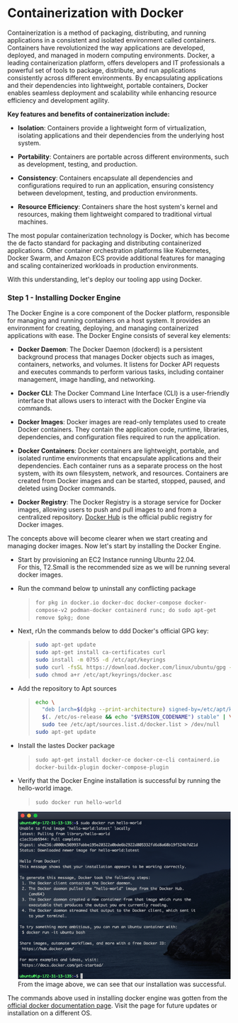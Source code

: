# Containerization with Docker

Containerization is a method of packaging, distributing, and running applications in a consistent and isolated environment called containers. Containers have revolutionized the way applications are developed, deployed, and managed in modern computing environments. Docker, a leading containerization platform, offers developers and IT professionals a powerful set of tools to package, distribute, and run applications consistently across different environments. By encapsulating applications and their dependencies into lightweight, portable containers, Docker enables seamless deployment and scalability while enhancing resource efficiency and development agility.

**Key features and benefits of containerization include:**

- **Isolation**: Containers provide a lightweight form of virtualization, isolating applications and their dependencies from the underlying host system.

- **Portability**: Containers are portable across different environments, such as development, testing, and production.
- **Consistency**: Containers encapsulate all dependencies and configurations required to run an application, ensuring consistency between development, testing, and production environments.
- **Resource Efficiency**: Containers share the host system's kernel and resources, making them lightweight compared to traditional virtual machines.

The most popular containerization technology is Docker, which has become the de facto standard for packaging and distributing containerized applications. Other container orchestration platforms like Kubernetes, Docker Swarm, and Amazon ECS provide additional features for managing and scaling containerized workloads in production environments.

With this understanding, let's deploy our tooling app using Docker.

### Step 1 - Installing Docker Engine

The Docker Engine is a core component of the Docker platform, responsible for managing and running containers on a host system. It provides an environment for creating, deploying, and managing containerized applications with ease. The Docker Engine consists of several key elements:

- **Docker Daemon**: The Docker Daemon (dockerd) is a persistent background process that manages Docker objects such as images, containers, networks, and volumes. It listens for Docker API requests and executes commands to perform various tasks, including container management, image handling, and networking.

- **Docker CLI**: The Docker Command Line Interface (CLI) is a user-friendly interface that allows users to interact with the Docker Engine via commands.

- **Docker Images**: Docker images are read-only templates used to create Docker containers. They contain the application code, runtime, libraries, dependencies, and configuration files required to run the application.

- **Docker Containers**: Docker containers are lightweight, portable, and isolated runtime environments that encapsulate applications and their dependencies. Each container runs as a separate process on the host system, with its own filesystem, network, and resources. Containers are created from Docker images and can be started, stopped, paused, and deleted using Docker commands.

- **Docker Registry**: The Docker Registry is a storage service for Docker images, allowing users to push and pull images to and from a centralized repository. [Docker Hub](https://hub.docker.com/) is the official public registry for Docker images.

The concepts above will become clearer when we start creating and managing docker images. Now let's start by installing the Docker Engine.

- Start by provisioning an EC2 Instance running Ubuntu 22.04.  
  For this, T2.Small is the recommended size as we will be running several docker images.
- Run the command below tp uninstall any conflicting package
  > `for pkg in docker.io docker-doc docker-compose docker-compose-v2 podman-docker containerd runc; do sudo apt-get remove $pkg; done`
- Next, rUn the commands below to ddd Docker's official GPG key:
  > ```bash
  > sudo apt-get update
  > sudo apt-get install ca-certificates curl
  > sudo install -m 0755 -d /etc/apt/keyrings
  > sudo curl -fsSL https://download.docker.com/linux/ubuntu/gpg -o /etc/apt/keyrings/docker.asc
  > sudo chmod a+r /etc/apt/keyrings/docker.asc
  > ```
- Add the repository to Apt sources
  > ```bash
  > echo \
  >   "deb [arch=$(dpkg --print-architecture) signed-by=/etc/apt/keyrings/docker.asc] https://download.docker.com/linux/ubuntu \
  >   $(. /etc/os-release && echo "$VERSION_CODENAME") stable" | \
  >   sudo tee /etc/apt/sources.list.d/docker.list > /dev/null
  > sudo apt-get update
  > ```
- Install the lastes Docker package
  > `sudo apt-get install docker-ce docker-ce-cli containerd.io docker-buildx-plugin docker-compose-plugin`
- Verify that the Docker Engine installation is successful by running the hello-world image.

  > `sudo docker run hello-world`

  ![alt text](Images/Img_01.png)
  From the image above, we can see that our installation was successful.

The commands above used in installing docker engine was gotten from the [official docker documentation page](https://docs.docker.com/engine/install/). Visit the page for future updates or installation on a different OS.
